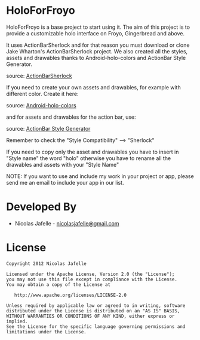 HoloForFroyo
============

HoloForFroyo is a base project to start using it. The aim of this project is to provide a customizable holo interface on Froyo, Gingerbread and above.

It uses ActionBarSherlock and for that reason you must download or clone Jake Wharton's ActionBarSherlock project. We also created all the styles, assets and drawables
thanks to Android-holo-colors and ActionBar Style Generator.

source: <a href="https://github.com/JakeWharton/ActionBarSherlock">ActionBarSherlock</a>

If you need to create your own assets and drawables, for example with different color. Create it here:

source: <a href="http://android-holo-colors.com/">Android-holo-colors</a>

and for assets and drawables for the action bar, use:

source: <a href="http://jgilfelt.github.com/android-actionbarstylegenerator/">ActionBar Style Generator</a>

Remember to check the "Style Compatibility" --> "Sherlock"

If you need to copy only the asset and drawables you have to insert in "Style name" the word "holo" otherwise you have to rename all the drawables and assets with
your "Style Name"

NOTE: If you want to use and include my work in your project or app, please send me an email to include your app in our list.

Developed By
============

* Nicolas Jafelle - <nicolasjafelle@gmail.com>


License
=======

    Copyright 2012 Nicolas Jafelle

    Licensed under the Apache License, Version 2.0 (the "License");
    you may not use this file except in compliance with the License.
    You may obtain a copy of the License at

       http://www.apache.org/licenses/LICENSE-2.0

    Unless required by applicable law or agreed to in writing, software
    distributed under the License is distributed on an "AS IS" BASIS,
    WITHOUT WARRANTIES OR CONDITIONS OF ANY KIND, either express or implied.
    See the License for the specific language governing permissions and
    limitations under the License.